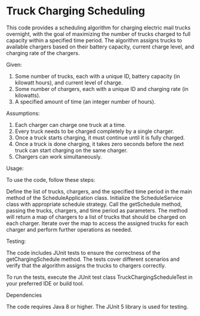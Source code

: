 # Truck Charging Scheduling

This code provides a scheduling algorithm for charging electric mail trucks overnight, with the goal of maximizing the number of trucks charged to full capacity within a specified time period. The algorithm assigns trucks to available chargers based on their battery capacity, current charge level, and charging rate of the chargers.

Given:

1. Some number of trucks, each with a unique ID, battery capacity (in kilowatt hours), and current level of charge.
2. Some number of chargers, each with a unique ID and charging rate (in kilowatts).
3. A specified amount of time (an integer number of hours).

Assumptions:

1. Each charger can charge one truck at a time.
2. Every truck needs to be charged completely by a single charger.
3. Once a truck starts charging, it must continue until it is fully charged.
4. Once a truck is done charging, it takes zero seconds before the next truck can start charging on the same charger.
5. Chargers can work simultaneously.

Usage:

To use the code, follow these steps:

Define the list of trucks, chargers, and the specified time period in the main method of the ScheduleApplication class.
Initialize the ScheduleService class with appropriate schedule strategy.
Call the getSchedule method, passing the trucks, chargers, and time period as parameters.
The method will return a map of chargers to a list of trucks that should be charged on each charger.
Iterate over the map to access the assigned trucks for each charger and perform further operations as needed.

Testing:

The code includes JUnit tests to ensure the correctness of the getChargingSchedule method. The tests cover different scenarios and verify that the algorithm assigns the trucks to chargers correctly.

To run the tests, execute the JUnit test class TruckChargingScheduleTest in your preferred IDE or build tool.

Dependencies

The code requires Java 8 or higher. The JUnit 5 library is used for testing.
